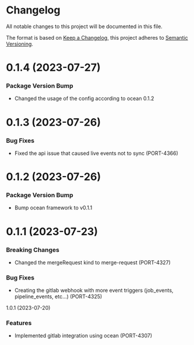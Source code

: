 # Changelog

All notable changes to this project will be documented in this file.

The format is based on [Keep a Changelog](https://keepachangelog.com/en/1.0.0/),
this project adheres to [Semantic Versioning](https://semver.org/spec/v2.0.0.html).

<!-- towncrier release notes start -->

0.1.4 (2023-07-27)
==================

### Package Version Bump

- Changed the usage of the config according to ocean 0.1.2


0.1.3 (2023-07-26)
==================

### Bug Fixes

- Fixed the api issue that caused live events not to sync (PORT-4366)


0.1.2 (2023-07-26)
==================

### Package Version Bump

- Bump ocean framework to v0.1.1


0.1.1 (2023-07-23)
==================

### Breaking Changes

- Changed the mergeRequest kind to merge-request (PORT-4327)

### Bug Fixes

- Creating the gitlab webhook with more event triggers (job_events, pipeline_events, etc...) (PORT-4325)


1.0.1 (2023-07-20)

### Features

- Implemented gitlab integration using ocean (PORT-4307)
